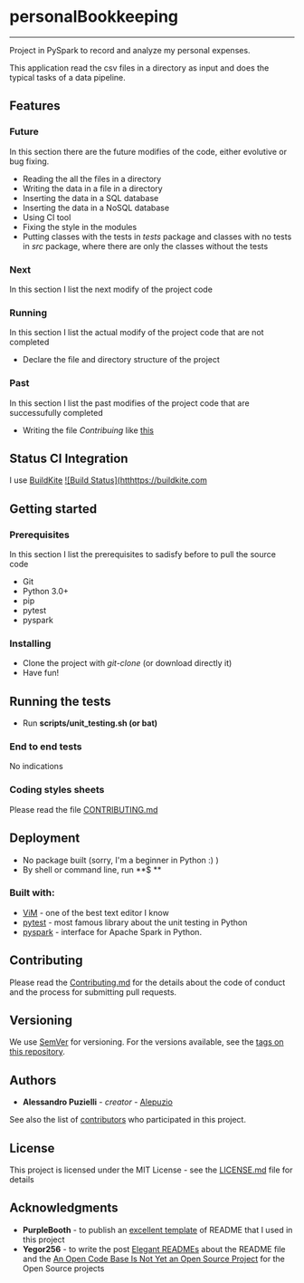 # personalBookkeeping

---------------

Project in  PySpark to record and analyze my personal expenses.


This application read the csv files in a directory as input and does the typical tasks of a data pipeline.


## Features

### Future

In this section there are the future modifies of the code, either evolutive or bug fixing.

* Reading the all the files in a directory
* Writing the data in a file in a directory
* Inserting the data in a SQL database
* Inserting the data in a NoSQL database
* Using CI tool
* Fixing the style in the modules
* Putting classes with the tests in *tests* package and classes with no tests in *src* package, where there are only the classes without the tests


### Next

In this section I list the next modify of the project code


### Running

In this section I list the actual modify of the project code that are not completed

* Declare the file and directory structure of the project

### Past

In this section I list the past modifies of the project code that are successufully completed

* Writing the file *Contribuing* like [this](https://gist.github.com/PurpleBooth/b24679402957c63ec426/forks)


## Status CI Integration
 
 I use [BuildKite]( https://buildkite.com )
 [![Build Status](htthttps://buildkite.com ](http://buildkite.com)

## Getting started

### Prerequisites
In this section I list the prerequisites to sadisfy before to pull the source code

- Git
- Python 3.0+
- pip
- pytest 
- pyspark

### Installing

- Clone the project with *git-clone* (or download directly it)
- Have fun!


## Running the tests

 - Run **scripts/unit_testing.sh (or bat)** 

### End to end tests

No indications

	
### Coding styles sheets

Please read the file [CONTRIBUTING.md](http://github.com/alepuzio/organize-media/CONTRIBUTING.md)

## Deployment
 
 - No package built (sorry, I'm a beginner in Python :) )
 - By shell or command line, run    **$ **
 
### Built with:

* [ViM](http://www.vim.org) - one of the best text editor I know
* [pytest](https://docs.pytest.org/en/stable/) - most famous library about the unit testing in Python
* [pyspark](https://spark.apache.org/docs/latest/api/python/index.html) - interface for Apache Spark in Python. 

## Contributing

Please read the [Contributing.md](http://github.com/alepuzio/organize-media/CONTRIBUTING.md) for the details about the code of conduct and the process for submitting pull requests.

## Versioning

We use [SemVer](http://semver.org/) for versioning. For the versions available, see the [tags on this repository](https://github.com/alepuzio/organize-media/tags). 

## Authors

* **Alessandro Puzielli** - *creator* - [Alepuzio](https://github.com/alepuzio)

See also the list of [contributors](https://github.com/alepuzio/organize-media/contributors) who participated in this project.

## License

This project is licensed under the MIT License - see the [LICENSE.md](LICENSE.md) file for details

## Acknowledgments

* **PurpleBooth** - to publish an [excellent template](https://gist.github.com/PurpleBooth/109311bb0361f32d87a2) of README that I used in this project 
* **Yegor256** - to write the post [Elegant READMEs](https://www.yegor256.com/2019/04/23/elegant-readme.html) about the README file and the [An Open Code Base Is Not Yet an Open Source Project](https://www.yegor256.com/2018/05/08/open-source-attributes.html) for the Open Source projects

